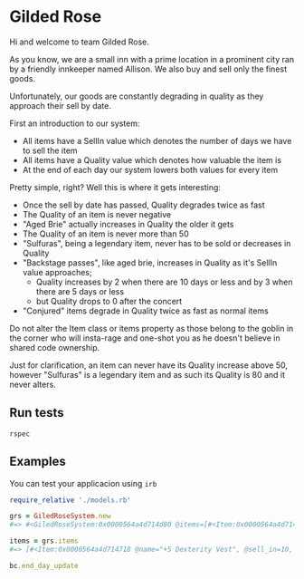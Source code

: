 # Gilded Rose

Hi and welcome to team Gilded Rose.

As you know, we are a small inn with a prime location in a prominent city ran by a friendly innkeeper
named Allison. We also buy and sell only the finest goods.

Unfortunately, our goods are constantly degrading in quality as they approach their sell by date.

First an introduction to our system:

- All items have a SellIn value which denotes the number of days we have to sell the item
- All items have a Quality value which denotes how valuable the item is
- At the end of each day our system lowers both values for every item

Pretty simple, right? Well this is where it gets interesting:

- Once the sell by date has passed, Quality degrades twice as fast
- The Quality of an item is never negative
- "Aged Brie" actually increases in Quality the older it gets
- The Quality of an item is never more than 50
- "Sulfuras", being a legendary item, never has to be sold or decreases in Quality
- "Backstage passes", like aged brie, increases in Quality as it's SellIn value approaches;
  - Quality increases by 2 when there are 10 days or less and by 3 when there are 5 days or less
  - but Quality drops to 0 after the concert
- "Conjured" items degrade in Quality twice as fast as normal items

Do not alter the Item class or items property as those belong to the goblin
in the corner who will insta-rage and one-shot you as he doesn't believe in shared
code ownership.

Just for clarification, an item can never have its Quality increase above 50, however "Sulfuras" is a legendary
item and as such its Quality is 80 and it never alters.

## Run tests

`rspec`

## Examples

You can test your applicacion using `irb`

```ruby
require_relative './models.rb'

grs = GiledRoseSystem.new
#=> #<GiledRoseSystem:0x0000564a4d714d80 @items=[#<Item:0x0000564a4d714718 @name="+5 Dexterity Vest", @sell_in=10, @quality=20>, #<Item:0x0000564a4d7146f0 @name="Aged Brie", @sell_in=2, @quality=0>, #<Item:0x0000564a4d7146a0 @name="Elixir of the Mongoose", @sell_in=5, @quality=7>, #<Item:0x0000564a4d714650 @name="Sulfuras, Hand of Ragnaros", @sell_in=0, @quality=80>, #<Item:0x0000564a4d714628 @name="Backstage passes to a TAFKAL80ETC concert", @sell_in=15, @quality=20>, #<Item:0x0000564a4d714600 @name="Conjured Mana Cake", @sell_in=3, @quality=6>]>

items = grs.items
#=> [#<Item:0x0000564a4d714718 @name="+5 Dexterity Vest", @sell_in=10, @quality=20>, #<Item:0x0000564a4d7146f0 @name="Aged Brie", @sell_in=2, @quality=0>, #<Item:0x0000564a4d7146a0 @name="Elixir of the Mongoose", @sell_in=5, @quality=7>, #<Item:0x0000564a4d714650 @name="Sulfuras, Hand of Ragnaros", @sell_in=0, @quality=80>, #<Item:0x0000564a4d714628 @name="Backstage passes to a TAFKAL80ETC concert", @sell_in=15, @quality=20>, #<Item:0x0000564a4d714600 @name="Conjured Mana Cake", @sell_in=3, @quality=6>]

bc.end_day_update
```